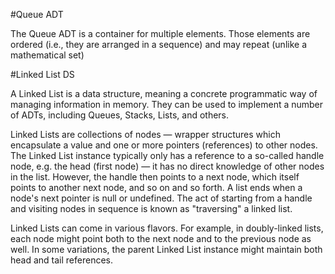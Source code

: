 #Queue ADT

The Queue ADT is a container for multiple elements. Those elements are ordered (i.e., they are arranged in a sequence) and may repeat (unlike a mathematical set)


#Linked List DS

A Linked List is a data structure, meaning a concrete programmatic way of managing information in memory. They can be used to implement a number of ADTs, including Queues, Stacks, Lists, and others.

Linked Lists are collections of nodes — wrapper structures which encapsulate a value and one or more pointers (references) to other nodes. The Linked List instance typically only has a reference to a so-called handle node, e.g. the head (first node) — it has no direct knowledge of other nodes in the list. However, the handle then points to a next node, which itself points to another next node, and so on and so forth. A list ends when a node's next pointer is null or undefined. The act of starting from a handle and visiting nodes in sequence is known as "traversing" a linked list.

Linked Lists can come in various flavors. For example, in doubly-linked lists, each node might point both to the next node and to the previous node as well. In some variations, the parent Linked List instance might maintain both head and tail references.

